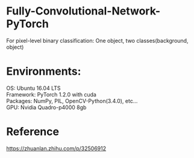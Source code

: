 # Fully-Convolutional-Network-PyTorch
For pixel-level binary classification:
One object, two classes(background, object)

# Environments:
OS: Ubuntu 16.04 LTS  
Framework: PyTorch 1.2.0 with cuda  
Packages: NumPy, PIL, OpenCV-Python(3.4.0), etc...  
GPU: Nvidia Quadro-p4000 8gb

# Reference
https://zhuanlan.zhihu.com/p/32506912
